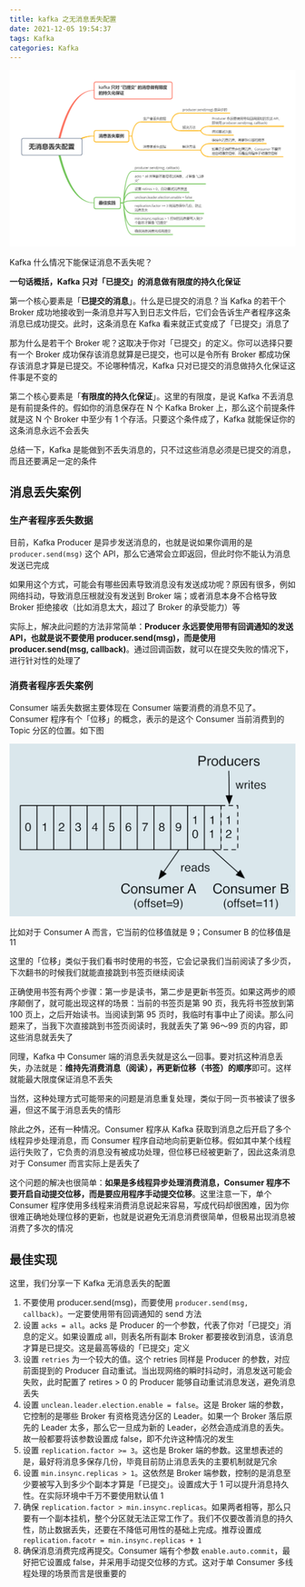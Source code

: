```yaml
---
title: kafka 之无消息丢失配置
date: 2021-12-05 19:54:37
tags: Kafka
categories: Kafka
---
```


![思维导图](kafka-之无消息丢失配置/思维导图.png)



Kafka 什么情况下能保证消息不丢失呢？



**一句话概括，Kafka 只对「已提交」的消息做有限度的持久化保证**



第一个核心要素是「**已提交的消息**」。什么是已提交的消息？当 Kafka 的若干个 Broker 成功地接收到一条消息并写入到日志文件后，它们会告诉生产者程序这条消息已成功提交。此时，这条消息在 Kafka 看来就正式变成了「已提交」消息了



那为什么是若干个 Broker 呢？这取决于你对「已提交」的定义。你可以选择只要有一个 Broker 成功保存该消息就算是已提交，也可以是令所有 Broker 都成功保存该消息才算是已提交。不论哪种情况，Kafka 只对已提交的消息做持久化保证这件事是不变的



第二个核心要素是「**有限度的持久化保证**」。这里的有限度，是说 Kafka 不丢消息是有前提条件的。假如你的消息保存在 N 个 Kafka Broker 上，那么这个前提条件就是这 N 个 Broker 中至少有 1 个存活。只要这个条件成了，Kafka 就能保证你的这条消息永远不会丢失



总结一下，Kafka 是能做到不丢失消息的，只不过这些消息必须是已提交的消息，而且还要满足一定的条件



## 消息丢失案例



### 生产者程序丢失数据



目前，Kafka Producer 是异步发送消息的，也就是说如果你调用的是 `producer.send(msg)` 这个 API，那么它通常会立即返回，但此时你不能认为消息发送已完成



如果用这个方式，可能会有哪些因素导致消息没有发送成功呢？原因有很多，例如网络抖动，导致消息压根就没有发送到 Broker 端；或者消息本身不合格导致 Broker 拒绝接收（比如消息太大，超过了 Broker 的承受能力）等



实际上，解决此问题的方法非常简单：**Producer 永远要使用带有回调通知的发送 API，也就是说不要使用 producer.send(msg)，而是使用 producer.send(msg, callback)**。通过回调函数，就可以在提交失败的情况下，进行针对性的处理了



### 消费者程序丢失案例



Consumer 端丢失数据主要体现在 Consumer 端要消费的消息不见了。Consumer 程序有个「位移」的概念，表示的是这个 Consumer 当前消费到的 Topic 分区的位置。如下图



![位移](kafka-之无消息丢失配置/位移.png)



比如对于 Consumer A 而言，它当前的位移值就是 9；Consumer B 的位移值是 11



这里的「位移」类似于我们看书时使用的书签，它会记录我们当前阅读了多少页，下次翻书的时候我们就能直接跳到书签页继续阅读



正确使用书签有两个步骤：第一步是读书，第二步是更新书签页。如果这两步的顺序颠倒了，就可能出现这样的场景：当前的书签页是第 90 页，我先将书签放到第 100 页上，之后开始读书。当阅读到第 95 页时，我临时有事中止了阅读。那么问题来了，当我下次直接跳到书签页阅读时，我就丢失了第 96～99 页的内容，即这些消息就丢失了



同理，Kafka 中 Consumer 端的消息丢失就是这么一回事。要对抗这种消息丢失，办法就是：**维持先消费消息（阅读），再更新位移（书签）的顺序**即可。这样就能最大限度保证消息不丢失



当然，这种处理方式可能带来的问题是消息重复处理，类似于同一页书被读了很多遍，但这不属于消息丢失的情形



除此之外，还有一种情况。Consumer 程序从 Kafka 获取到消息之后开启了多个线程异步处理消息，而 Consumer 程序自动地向前更新位移。假如其中某个线程运行失败了，它负责的消息没有被成功处理，但位移已经被更新了，因此这条消息对于 Consumer 而言实际上是丢失了



这个问题的解决也很简单：**如果是多线程异步处理消费消息，Consumer 程序不要开启自动提交位移，而是要应用程序手动提交位移**。这里注意一下，单个 Consumer 程序使用多线程来消费消息说起来容易，写成代码却很困难，因为你很难正确地处理位移的更新，也就是说避免无消息消费很简单，但极易出现消息被消费了多次的情况



## 最佳实现



这里，我们分享一下 Kafka 无消息丢失的配置



1. 不要使用 producer.send(msg)，而要使用 `producer.send(msg, callback)`。一定要使用带有回调通知的 send 方法
2. 设置 `acks = all`。acks 是 Producer 的一个参数，代表了你对「已提交」消息的定义。如果设置成 all，则表名所有副本 Broker 都要接收到消息，该消息才算是已提交。这是最高等级的「已提交」定义
3. 设置 `retries` 为一个较大的值。这个 retries 同样是 Producer 的参数，对应前面提到的 Producer 自动重试。当出现网络的瞬时抖动时，消息发送可能会失败，此时配置了 retires > 0 的 Producer 能够自动重试消息发送，避免消息丢失
4. 设置 `unclean.leader.election.enable = false`。这是 Broker 端的参数，它控制的是哪些 Broker 有资格竞选分区的 Leader。如果一个 Broker 落后原先的 Leader 太多，那么它一旦成为新的 Leader，必然会造成消息的丢失。故一般都要将该参数设置成 false，即不允许这种情况的发生
5. 设置 `replication.factor >= 3`。这也是 Broker 端的参数。这里想表述的是，最好将消息多保存几份，毕竟目前防止消息丢失的主要机制就是冗余
6. 设置 `min.insync.replicas > 1`。这依然是 Broker 端参数，控制的是消息至少要被写入到多少个副本才算是「已提交」。设置成大于 1 可以提升消息持久性。在实际环境中千万不要使用默认值 1
7. 确保 `replication.factor > min.insync.replicas`。如果两者相等，那么只要有一个副本挂机，整个分区就无法正常工作了。我们不仅要改善消息的持久性，防止数据丢失，还要在不降低可用性的基础上完成。推荐设置成 `replication.facotr = min.insync.replicas + 1`
8. 确保消息消费完成再提交。Consumer 端有个参数 `enable.auto.commit`，最好把它设置成 false，并采用手动提交位移的方式。这对于单 Consumer 多线程处理的场景而言是很重要的





